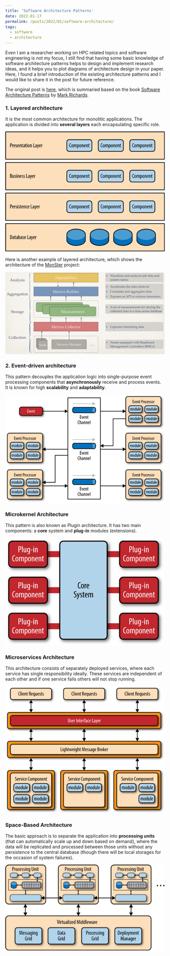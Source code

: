 ```yaml
---
title: 'Software Architecture Patterns'
date: 2022-01-17
permalink: /posts/2022/01/software-architecture/
tags:
  - software
  - architecture
---
```


Even I am a researcher working on HPC related topics and software engineering is not my focus, I still find that having some basic knowledge of software architecture patterns helps to design and implement research ideas, and it helps you to plot diagrams of architecture design in your paper. Here, I found a brief introduction of the existing architecture patterns and I would like to share it in the post for future reference.

The original post is [here](https://orkhanscience.medium.com/software-architecture-patterns-5-mins-read-e9e3c8eb47d2), which is summaried based on the book [Software Architecture Patterns](https://www.goodreads.com/en/book/show/25091671-software-architecture-patterns) by [Mark Richards](https://www.developertoarchitect.com/mark-richards.html).


### 1. Layered architecture ###
It is the most common architecture for monolitic applications. The application is divided into **several layers** each encapsulating specific role. 

![Layered architecture pattern](https://github.com/Artlands/artlands.github.io/blob/master/images/blogs/2022-01-17/layered.png)

Here is another example of layered architecture, which shows the architecture of the [MonSter](https://github.com/nsfcac/MonSter) project:

![The MonSter architecture](https://github.com/Artlands/artlands.github.io/blob/master/images/blogs/2022-01-17/monster.jpg)

### 2. Event-driven architecture ###
This pattern decouples the application logic into single-purpose event processing components that **asynchronously** receive and process events. It is known for high **scalability** and **adaptability**. 

![Event-driven architecture](https://github.com/Artlands/artlands.github.io/blob/master/images/blogs/2022-01-17/eventdriven.png)


### Microkernel Architecture ###
This pattern is also known as Plugin architecture. It has two main components: a **core** system and **plug-in** modules (extensions).

![Microkernel architecture](https://github.com/Artlands/artlands.github.io/blob/master/images/blogs/2022-01-17/microkernel.png)


### Microservices Architecture ###
This architecture consists of separately deployed services, where each service has single responsibility ideally. These services are independent of each other and if one service fails others will not stop running. 

![Microservices architecture](https://github.com/Artlands/artlands.github.io/blob/master/images/blogs/2022-01-17/microservices.png)


### Space-Based Architecture ###
The basic approach is to separate the application into **processing units** (that can automatically scale up and down based on demand), where the data will be replicated and processed between those units without any persistence to the central database (though there will be local storages for the occasion of system failures).

![Space-based architecture](https://github.com/Artlands/artlands.github.io/blob/master/images/blogs/2022-01-17/spacebased.png)